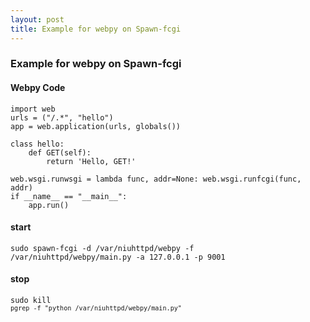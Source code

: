```yaml
---
layout: post
title: Example for webpy on Spawn-fcgi
---
```


### Example for webpy on Spawn-fcgi

#### Webpy Code
<pre><code>import web
urls = ("/.*", "hello")
app = web.application(urls, globals())

class hello: 
    def GET(self):
        return 'Hello, GET!'

web.wsgi.runwsgi = lambda func, addr=None: web.wsgi.runfcgi(func, addr)
if __name__ == "__main__":
    app.run()</code></pre>
#### start
<code>sudo spawn-fcgi -d /var/niuhttpd/webpy -f /var/niuhttpd/webpy/main.py -a 127.0.0.1 -p 9001</code>
#### stop
<code>sudo kill `pgrep -f "python /var/niuhttpd/webpy/main.py"`</code>

